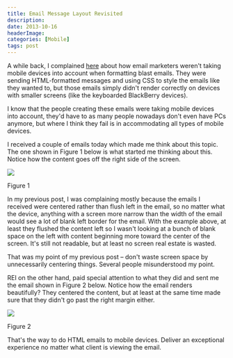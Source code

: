 ```yaml
---
title: Email Message Layout Revisited
description: 
date: 2013-10-16
headerImage: 
categories: [Mobile]
tags: post
---
```


A while back, I complained [here](index.php?option=com_content&view=article&id=347:ignoring-mobile-email-clients&catid=15:category-mobile&Itemid=139) about how email marketers weren't taking mobile devices into account when formatting blast emails. They were sending HTML-formatted messages and using CSS to style the emails like they wanted to, but those emails simply didn't render correctly on devices with smaller screens (like the keyboarded BlackBerry devices).

I know that the people creating these emails were taking mobile devices into account, they'd have to as many people nowadays don't even have PCs anymore, but where I think they fail is in accommodating all types of mobile devices.

I received a couple of emails today which made me think about this topic. The one shown in Figure 1 below is what started me thinking about this. Notice how the content goes off the right side of the screen.

![](/images/2013/email-formatting1_640.png)

Figure 1

In my previous post, I was complaining mostly because the emails I received were centered rather than flush left in the email, so no matter what the device, anything with a screen more narrow than the width of the email would see a lot of blank left border for the email. With the example above, at least they flushed the content left so I wasn't looking at a bunch of blank space on the left with content beginning more toward the center of the screen. It's still not readable, but at least no screen real estate is wasted.

That was my point of my previous post – don't waste screen space by unnecessarily centering things. Several people misunderstood my point.

REI on the other hand, paid special attention to what they did and sent me the email shown in Figure 2 below. Notice how the email renders beautifully? They centered the content, but at least at the same time made sure that they didn't go past the right margin either.

![](/images/2013/email-formatting2_640.png)

Figure 2

That's the way to do HTML emails to mobile devices. Deliver an exceptional experience no matter what client is viewing the email.